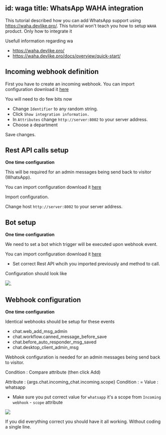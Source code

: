id: waga
title: WhatsApp WAHA integration
---

This tutorial described how you can add WhatsApp support using https://waha.devlike.pro/. This tutorial won't teach you how to setup `WAHA` product. Only how to integrate it

Usefull information regarding wa

* https://waha.devlike.pro/
* https://waha.devlike.pro/docs/overview/quick-start/

## Incoming webhook definition

First you have to create an incoming webhook. You can import configuration download it [here](https://github.com/mysubcult/doc/files/14537055/incoming-webhook-9.json)


You will need to do few bits now

* Change `Identifier` to any random string.
* Click `Show integration information.`
* In `Attributes` change `http://server:8002` to your server address.
* Choose a department

Save changes.

## Rest API calls setup

**One time configuration**

This will be required for an admin messages being send back to visitor (WhatsApp).

You can import configuration download it [here](/img/integration/open-wa-restapi.json)

Import configuration. 

Change host `http://server:8002` to your server address.

## Bot setup

**One time configuration**

We need to set a bot which trigger will be executed upon webhook event.

You can import configuration download it [here](/img/integration/open-wa-bot.json)

* Set correct Rest API whcih you imported previously and method to call.

Configuration should look like

![](/img/integration/whatsapp-bot.png).

## Webhook configuration

**One time configuration**

Identical webhooks should be setup for these events

* chat.web_add_msg_admin
* chat.workflow.canned_message_before_save
* chat.before_auto_responder_msg_saved
* chat.desktop_client_admin_msg

Webhook configuration is needed for an admin messages being send back to visitor.

Condition : Compare attribute (then click Add)

Attribute : {args.chat.incoming_chat.incoming.scope}
Condition : =
Value     : whatsapp


* Make sure you put correct value for `whatsapp` it's a scope from `Incoming webhook` - `scope` attribute

![](/img/integration/whatsapp-webhook.png)

If you did everything correct you should have it all working. Without coding a single line.
